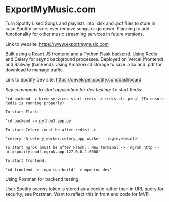 # ExportMyMusic.com
Turn Spotify Liked Songs and playlists into .xlsx and .pdf files to store in case Spotify servers ever remove songs or go down. Planning to add functionality for other music streaming services in future versions.

Link to website: https://www.exportmymusic.com

Built using a React.JS frontend and a Python Flask backend. Using Redis and Celery for async background processes. Deployed on Vercel (frontend) and Railway (backend). Using Amazon s3 storage to save .xlsx and .pdf for download to manage traffic.

Link to Spotify Dev site: https://developer.spotify.com/dashboard

*Key commands to start application for dev testing*:
    To start Redis:

    'cd backend -> brew services start redis -> redis-cli ping' (To ensure Redis is running properly)
    
    To start Flask: 
    
    'cd backend -> python3 app.py'

    To start Celery (must be after redis) ->

    'celery -A celery_worker.celery_app worker --loglevel=info'

    To start ngrok (must be after Flask): New terminal -> 'ngrok http --url=spotifytopdf.ngrok.app 127.0.0.1:5000'

    To start frontend:

    'cd frontend -> 'npm run build' -> npm run dev'

Using Postman for backend testing.

User Spotify access token is stored as a cookie rather than in URL query for security, see Postman. Want to reflect this in front end code for MVP.
